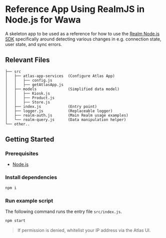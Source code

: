 # Reference App Using RealmJS in Node.js for Wawa

A skeleton app to be used as a reference for how to use the [Realm Node.js SDK](https://www.mongodb.com/docs/realm/sdk/node/) specifically around detecting various changes in e.g. connection state, user state, and sync errors.

## Relevant Files

```
├── src
│   ├── atlas-app-services  (Configure Atlas App)
│   │   ├── config.js
│   │   ├── getAtlasApp.js
│   ├── models              (Simplified data model)
│   │   ├── Kiosk.js
│   │   ├── Product.js
│   │   ├── Store.js
│   ├── index.js            (Entry point)
│   ├── logger.js           (Replaceable logger)
│   ├── realm-auth.js       (Main Realm usage examples)
│   └── realm-query.js      (Data manipulation helper)
└── other..
```

## Getting Started

### Prerequisites

* [Node.js](https://nodejs.org/)

### Install dependencies

```sh
npm i
```

### Run example script

The following command runs the entry file `src/index.js`.

```sh
npm start
```

> If permission is denied, whitelist your IP address via the Atlas UI.
